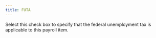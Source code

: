```yaml
---
title: FUTA
---
```



Select this check box to specify that the federal unemployment tax is  applicable to this payroll item.
